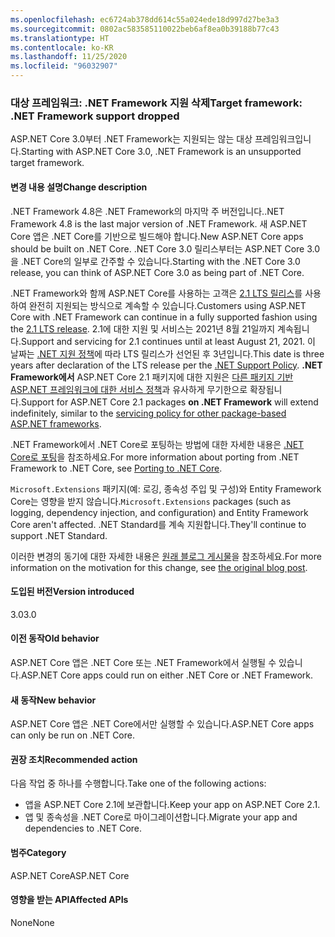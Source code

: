 ```yaml
---
ms.openlocfilehash: ec6724ab378dd614c55a024ede18d997d27be3a3
ms.sourcegitcommit: 0802ac583585110022beb6af8ea0b39188b77c43
ms.translationtype: HT
ms.contentlocale: ko-KR
ms.lasthandoff: 11/25/2020
ms.locfileid: "96032907"
---
```

### <a name="target-framework-net-framework-support-dropped"></a><span data-ttu-id="56a8b-101">대상 프레임워크: .NET Framework 지원 삭제</span><span class="sxs-lookup"><span data-stu-id="56a8b-101">Target framework: .NET Framework support dropped</span></span>

<span data-ttu-id="56a8b-102">ASP.NET Core 3.0부터 .NET Framework는 지원되는 않는 대상 프레임워크입니다.</span><span class="sxs-lookup"><span data-stu-id="56a8b-102">Starting with ASP.NET Core 3.0, .NET Framework is an unsupported target framework.</span></span>

#### <a name="change-description"></a><span data-ttu-id="56a8b-103">변경 내용 설명</span><span class="sxs-lookup"><span data-stu-id="56a8b-103">Change description</span></span>

<span data-ttu-id="56a8b-104">.NET Framework 4.8은 .NET Framework의 마지막 주 버전입니다.</span><span class="sxs-lookup"><span data-stu-id="56a8b-104">.NET Framework 4.8 is the last major version of .NET Framework.</span></span> <span data-ttu-id="56a8b-105">새 ASP.NET Core 앱은 .NET Core를 기반으로 빌드해야 합니다.</span><span class="sxs-lookup"><span data-stu-id="56a8b-105">New ASP.NET Core apps should be built on .NET Core.</span></span> <span data-ttu-id="56a8b-106">.NET Core 3.0 릴리스부터는 ASP.NET Core 3.0을 .NET Core의 일부로 간주할 수 있습니다.</span><span class="sxs-lookup"><span data-stu-id="56a8b-106">Starting with the .NET Core 3.0 release, you can think of ASP.NET Core 3.0 as being part of .NET Core.</span></span>

<span data-ttu-id="56a8b-107">.NET Framework와 함께 ASP.NET Core를 사용하는 고객은 [2.1 LTS 릴리스](https://dotnet.microsoft.com/download/dotnet-core/2.1)를 사용하여 완전히 지원되는 방식으로 계속할 수 있습니다.</span><span class="sxs-lookup"><span data-stu-id="56a8b-107">Customers using ASP.NET Core with .NET Framework can continue in a fully supported fashion using the [2.1 LTS release](https://dotnet.microsoft.com/download/dotnet-core/2.1).</span></span> <span data-ttu-id="56a8b-108">2\.1에 대한 지원 및 서비스는 2021년 8월 21일까지 계속됩니다.</span><span class="sxs-lookup"><span data-stu-id="56a8b-108">Support and servicing for 2.1 continues until at least August 21, 2021.</span></span> <span data-ttu-id="56a8b-109">이 날짜는 [.NET 지원 정책](https://dotnet.microsoft.com/platform/support-policy)에 따라 LTS 릴리스가 선언된 후 3년입니다.</span><span class="sxs-lookup"><span data-stu-id="56a8b-109">This date is three years after declaration of the LTS release per the [.NET Support Policy](https://dotnet.microsoft.com/platform/support-policy).</span></span> <span data-ttu-id="56a8b-110">**.NET Framework에서** ASP.NET Core 2.1 패키지에 대한 지원은 [다른 패키지 기반 ASP.NET 프레임워크에 대한 서비스 정책](https://dotnet.microsoft.com/platform/support/policy/aspnet)과 유사하게 무기한으로 확장됩니다.</span><span class="sxs-lookup"><span data-stu-id="56a8b-110">Support for ASP.NET Core 2.1 packages **on .NET Framework** will extend indefinitely, similar to the [servicing policy for other package-based ASP.NET frameworks](https://dotnet.microsoft.com/platform/support/policy/aspnet).</span></span>

<span data-ttu-id="56a8b-111">.NET Framework에서 .NET Core로 포팅하는 방법에 대한 자세한 내용은 [.NET Core로 포팅](~/docs/core/porting/index.md)을 참조하세요.</span><span class="sxs-lookup"><span data-stu-id="56a8b-111">For more information about porting from .NET Framework to .NET Core, see [Porting to .NET Core](~/docs/core/porting/index.md).</span></span>

<span data-ttu-id="56a8b-112">`Microsoft.Extensions` 패키지(예: 로깅, 종속성 주입 및 구성)와 Entity Framework Core는 영향을 받지 않습니다.</span><span class="sxs-lookup"><span data-stu-id="56a8b-112">`Microsoft.Extensions` packages (such as logging, dependency injection, and configuration) and Entity Framework Core aren't affected.</span></span> <span data-ttu-id="56a8b-113">.NET Standard를 계속 지원합니다.</span><span class="sxs-lookup"><span data-stu-id="56a8b-113">They'll continue to support .NET Standard.</span></span>

<span data-ttu-id="56a8b-114">이러한 변경의 동기에 대한 자세한 내용은 [원래 블로그 게시물](https://devblogs.microsoft.com/aspnet/a-first-look-at-changes-coming-in-asp-net-core-3-0/)을 참조하세요.</span><span class="sxs-lookup"><span data-stu-id="56a8b-114">For more information on the motivation for this change, see [the original blog post](https://devblogs.microsoft.com/aspnet/a-first-look-at-changes-coming-in-asp-net-core-3-0/).</span></span>

#### <a name="version-introduced"></a><span data-ttu-id="56a8b-115">도입된 버전</span><span class="sxs-lookup"><span data-stu-id="56a8b-115">Version introduced</span></span>

<span data-ttu-id="56a8b-116">3.0</span><span class="sxs-lookup"><span data-stu-id="56a8b-116">3.0</span></span>

#### <a name="old-behavior"></a><span data-ttu-id="56a8b-117">이전 동작</span><span class="sxs-lookup"><span data-stu-id="56a8b-117">Old behavior</span></span>

<span data-ttu-id="56a8b-118">ASP.NET Core 앱은 .NET Core 또는 .NET Framework에서 실행될 수 있습니다.</span><span class="sxs-lookup"><span data-stu-id="56a8b-118">ASP.NET Core apps could run on either .NET Core or .NET Framework.</span></span>

#### <a name="new-behavior"></a><span data-ttu-id="56a8b-119">새 동작</span><span class="sxs-lookup"><span data-stu-id="56a8b-119">New behavior</span></span>

<span data-ttu-id="56a8b-120">ASP.NET Core 앱은 .NET Core에서만 실행할 수 있습니다.</span><span class="sxs-lookup"><span data-stu-id="56a8b-120">ASP.NET Core apps can only be run on .NET Core.</span></span>

#### <a name="recommended-action"></a><span data-ttu-id="56a8b-121">권장 조치</span><span class="sxs-lookup"><span data-stu-id="56a8b-121">Recommended action</span></span>

<span data-ttu-id="56a8b-122">다음 작업 중 하나를 수행합니다.</span><span class="sxs-lookup"><span data-stu-id="56a8b-122">Take one of the following actions:</span></span>

- <span data-ttu-id="56a8b-123">앱을 ASP.NET Core 2.1에 보관합니다.</span><span class="sxs-lookup"><span data-stu-id="56a8b-123">Keep your app on ASP.NET Core 2.1.</span></span>
- <span data-ttu-id="56a8b-124">앱 및 종속성을 .NET Core로 마이그레이션합니다.</span><span class="sxs-lookup"><span data-stu-id="56a8b-124">Migrate your app and dependencies to .NET Core.</span></span>

#### <a name="category"></a><span data-ttu-id="56a8b-125">범주</span><span class="sxs-lookup"><span data-stu-id="56a8b-125">Category</span></span>

<span data-ttu-id="56a8b-126">ASP.NET Core</span><span class="sxs-lookup"><span data-stu-id="56a8b-126">ASP.NET Core</span></span>

#### <a name="affected-apis"></a><span data-ttu-id="56a8b-127">영향을 받는 API</span><span class="sxs-lookup"><span data-stu-id="56a8b-127">Affected APIs</span></span>

<span data-ttu-id="56a8b-128">None</span><span class="sxs-lookup"><span data-stu-id="56a8b-128">None</span></span>

<!-- 

#### Affected APIs

Not detectable via API analysis

-->
